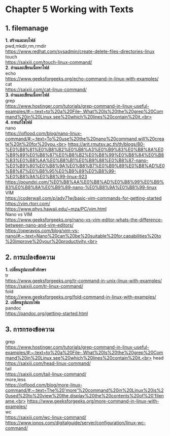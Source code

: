 # Chapter 5 Working with Texts<br>
## 1. filemanage<br>
**1. สร้างและลบไฟล์**<br>
pwd,mkdir,rm,rmdir<br>
https://www.redhat.com/sysadmin/create-delete-files-directories-linux<br>
touch<br>
https://saixiii.com/touch-linux-command/<br>
**2. อ่านและเขียนเนื่อหาไฟล์**<br>
echo<br>
https://www.geeksforgeeks.org/echo-command-in-linux-with-examples/<br>
cat<br>
https://saixiii.com/cat-linux-command/<br>
**3. อ่านและเขียนเนื่อหาไฟล์**<br>
grep<br>
https://www.hostinger.com/tutorials/grep-command-in-linux-useful-examples/#:~:text=to%20a%20File-,What%20Is%20the%20grep%20Command%20in%20Linux,see%20which%20lines%20contain%20it.<br>
<br>
**4. การแก้ไขไฟล์**<br>
nano<br>
https://ioflood.com/blog/nano-linux-command/#:~:text=To%20use%20the%20nano%20command,will%20create%20it%20for%20you.<br>
https://arit.rmutsv.ac.th/th/blogs/80-%E0%B8%81%E0%B8%B2%E0%B8%A3%E0%B9%83%E0%B8%8A%E0%B9%89%E0%B8%87%E0%B8%B2%E0%B8%99%E0%B8%84%E0%B8%B3%E0%B8%AA%E0%B8%B1%E0%B9%88%E0%B8%87-nano-%E0%B9%80%E0%B8%9A%E0%B8%B7%E0%B9%89%E0%B8%AD%E0%B8%87%E0%B8%95%E0%B9%89%E0%B8%99-%E0%B8%9A%E0%B8%99-linux-923<br>
https://poundxi.com/%E0%B8%AA%E0%B8%AD%E0%B8%99%E0%B9%83%E0%B8%8A%E0%B9%89-nano-%E0%B8%9A%E0%B8%99-linux<br>
VIM<br>
https://coderwall.com/p/adv71w/basic-vim-commands-for-getting-started<br>
https://vim.rtorr.com/<br>
https://www.phys.hawaii.edu/~mza/PC/vim.html<br>
Nano vs VIM<br>
https://www.geeksforgeeks.org/nano-vs-vim-editor-whats-the-difference-between-nano-and-vim-editors/<br>
https://operavps.com/blog/vim-vs-nano/#:~:text=Nano%20can%20be%20suitable%20for,capabilities%20to%20improve%20your%20productivity.<br>
## 2. การแปลงข้อความ<br>
**1. เปลี่ยนรูปแบบตัวอ้กษร**<br>
tr<br>
https://www.geeksforgeeks.org/tr-command-in-unix-linux-with-examples/<br>
https://saixiii.com/tr-linux-command/<br>
fold<br>
https://www.geeksforgeeks.org/fold-command-in-linux-with-examples/<br>
**2. เปลี่ยนรูปแบบไฟล**<br>
pandoc<br>
https://pandoc.org/getting-started.html<br>

## 3. การกรองข้อความ<br>
grep<br>
https://www.hostinger.com/tutorials/grep-command-in-linux-useful-examples/#:~:text=to%20a%20File-,What%20Is%20the%20grep%20Command%20in%20Linux,see%20which%20lines%20contain%20it.<br>
head<br>
https://saixiii.com/head-linux-command/<br>
tail<br>
https://saixiii.com/tail-linux-command/<br>
more,less<br>
https://ioflood.com/blog/more-linux-command/#:~:text=The%20'more'%20command%20in%20Linux%20is%20used%20to%20view%20the,display%20the%20contents%20of%20'filename.<br>
https://www.geeksforgeeks.org/more-command-in-linux-with-examples/<br>
wc<br>
https://saixiii.com/wc-linux-command/<br>
https://www.ionos.com/digitalguide/server/configuration/linux-wc-command/<br>

